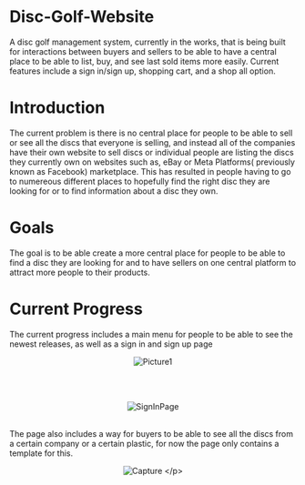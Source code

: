 # Disc-Golf-Website
A disc golf management system, currently in the works, that is being built for interactions between buyers and sellers to be able to have a central place to be able to list, buy, and see last sold items more easily. Current features include a sign in/sign up, shopping cart, and a shop all option.

# Introduction
The current problem is there is no central place for people to be able to sell or see all the discs that everyone is selling, and instead all of the companies have their own website to sell discs or individual people are listing the discs they currently own on websites such as, eBay or Meta Platforms( previously known as Facebook) marketplace. This has resulted in people having to go to numereous different places to hopefully find the right disc they are looking for or to find information about a disc they own.

# Goals
The goal is to be able create a more central place for people to be able to find a disc they are looking for and to have sellers on one central platform to attract more people to their products. 

# Current Progress <br> 
The current progress includes a main menu for people to be able to see the newest releases, as well as a sign in and sign up page
<br> <p align= "center"> ![Picture1](https://user-images.githubusercontent.com/77820332/156283026-65f8a36b-1936-4189-a319-f1d4d0e77abf.png) </p>
<br> <br> <p align= "center"> ![SignInPage](https://user-images.githubusercontent.com/77820332/142134708-02564fd3-fe20-4b14-8a9e-01a92fe03f8d.JPG) </p>

<br> The page also includes a way for buyers to be able to see all the discs from a certain company or a certain plastic, for now the page only contains a template for this.
<br> <p align= "center">![Capture](https://user-images.githubusercontent.com/!(https://user-images.githubusercontent.com/77820332/158108160-6dcea137-229c-4bf4-a6fa-ef6da597c34b.png)) </p>
